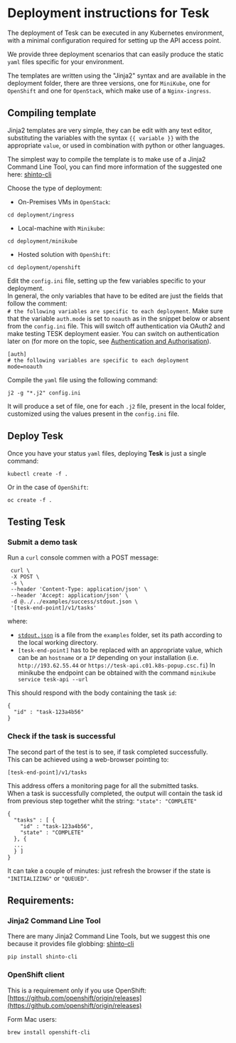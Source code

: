# Deployment instructions for Tesk
The deployment of Tesk can be executed in any Kubernetes environment, with a minimal configuration required for setting up the API access point.

We provide three deployment scenarios that can easily produce the static `yaml` files specific for your environment.

The templates are written using the "Jinja2" syntax and are available in the deployment folder, there are three versions, one for `MiniKube`, one for `OpenShift` and one for `OpenStack`, which make use of a `Nginx-ingress`.


## Compiling template

Jinja2 templates are very simple, they can be edit with any text editor, substituting the variables with the syntax `{{ variable }}` with the appropriate `value`, or used in combination with python or other languages.

The simplest way to compile the template is to make use of a Jinja2 Command Line Tool, you can find more information of the suggested one here:
[shinto-cli](https://github.com/istrategylabs/shinto-cli)


Choose the type of deployment:
-   On-Premises VMs in `OpenStack`:
```
cd deployment/ingress
```
-   Local-machine with `Minikube`:
```
cd deployment/minikube
```
-   Hosted solution with `OpenShift`:
```
cd deployment/openshift
```

Edit the `config.ini` file, setting up the few variables specific to your deployment.  
In general, the only variables that have to be edited are just the fields that follow the comment:  
`# the following variables are specific to each deployment`. Make sure that the variable `auth.mode` is set to `noauth` as in the snippet below or absent from the `config.ini` file. This will switch off authentication via OAuth2 and make testing TESK deployment easier. You can switch on authentication later on (for more on the topic, see [Authentication and Authorisation](https://github.com/EMBL-EBI-TSI/tesk-api/blob/master/auth.md)).  
```
[auth]
# the following variables are specific to each deployment
mode=noauth
```

Compile the `yaml` file using the following command:

```
j2 -g "*.j2" config.ini
```

It will produce a set of file, one for each `.j2` file, present in the local folder, customized using the values present in the `config.ini` file.


## Deploy Tesk

Once you have your status `yaml` files, deploying **Tesk** is just a single command:

```
kubectl create -f .
```

Or in the case of `OpenShift`:

```
oc create -f .
```

## Testing Tesk

### Submit a demo task

Run a `curl` console commen with a POST message:

```
 curl \
 -X POST \
 -s \
 --header 'Content-Type: application/json' \
 --header 'Accept: application/json' \
 -d @../../examples/success/stdout.json \
 '[tesk-end-point]/v1/tasks'
```

where:

-   [`stdout.json`](https://github.com/EMBL-EBI-TSI/TESK/blob/master/examples/success/stdout.json) is a file from the `examples` folder, set its path according to the local working directory.
-   `[tesk-end-point]` has to be replaced with an appropriate value, which can be an `hostname` or a `IP` depending on your installation (i.e. `http://193.62.55.44` or `https://tesk-api.c01.k8s-popup.csc.fi`) In minikube the endpoint can be obtained with the command `minikube service tesk-api --url`

This should respond with the body containing the task `id`:

```
{
  "id" : "task-123a4b56"
}
```

### Check if the task is successful

The second part of the test is to see, if task completed successfully.  
This can be achieved using a web-browser pointing to:

`[tesk-end-point]/v1/tasks`

This address offers a monitoring page for all the submitted tasks.  
When a task is successfully completed, the output will contain the task id from previous step together whit the string: `"state": "COMPLETE"`

```
{
  "tasks" : [ {
    "id" : "task-123a4b56",
    "state" : "COMPLETE"
  }, {
  ...
  } ]
}
```

It can take a couple of minutes: just refresh the browser if the state is `"INITIALIZING"` or `"QUEUED"`.

## Requirements:

### Jinja2 Command Line Tool
There are many Jinja2 Command Line Tools, but we suggest this one because it provides file globbing: [shinto-cli](https://github.com/istrategylabs/shinto-cli)

```
pip install shinto-cli
```

### OpenShift client
This is a requirement only if you use OpenShift: [https://github.com/openshift/origin/releases](https://github.com/openshift/origin/releases)

Form Mac users:

```
brew install openshift-cli
```
